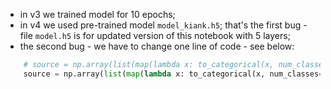 - in v3 we trained model for 10 epochs;
- in v4 we used pre-trained model `model_kiank.h5`; that's the first bug - file
`model.h5` is for updated version of this notebook with 5 layers;
- the second bug - we have to change one line of code - see below:
```python
    # source = np.array(list(map(lambda x: to_categorical(x, num_classes=len(human_vocab)), source))).swapaxes(0,1)
    source = np.array(list(map(lambda x: to_categorical(x, num_classes=len(human_vocab)), source)), ndmin=3)
```